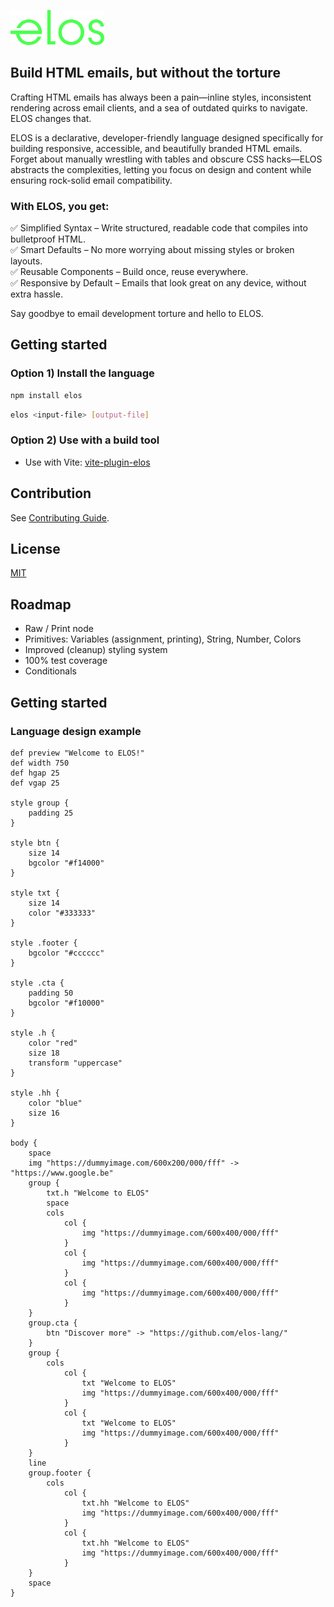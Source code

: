 <p>
  <a href="https://github.com/elos-lang/elos">
    <img width="150" src="https://raw.githubusercontent.com/elos-lang/elos/main/logo.png">
  </a>
</p>

## Build HTML emails, but without the torture

Crafting HTML emails has always been a pain—inline styles, inconsistent 
rendering across email clients, and a sea of outdated quirks to navigate. 
ELOS changes that.

ELOS is a declarative, developer-friendly language designed specifically for 
building responsive, accessible, and beautifully branded HTML emails. Forget about 
manually wrestling with tables and obscure CSS hacks—ELOS abstracts the complexities, 
letting you focus on design and content while ensuring rock-solid email compatibility.

### With ELOS, you get:
✅ Simplified Syntax – Write structured, readable code that compiles into bulletproof HTML.<br />
✅ Smart Defaults – No more worrying about missing styles or broken layouts.<br />
✅ Reusable Components – Build once, reuse everywhere.<br />
✅ Responsive by Default – Emails that look great on any device, without extra hassle.<br />

Say goodbye to email development torture and hello to ELOS.

## Getting started

### Option 1) Install the language

```bash
npm install elos
```

```bash
elos <input-file> [output-file]
```

### Option 2) Use with a build tool
- Use with Vite: [vite-plugin-elos](https://github.com/elos-lang/vite-plugin-elos)

## Contribution
See [Contributing Guide](CONTRIBUTING.md).

## License
[MIT](LICENSE)

## Roadmap
- Raw / Print node
- Primitives: Variables (assignment, printing), String, Number, Colors
- Improved (cleanup) styling system
- 100% test coverage
- Conditionals

## Getting started

### Language design example
```
def preview "Welcome to ELOS!"
def width 750
def hgap 25
def vgap 25

style group {
    padding 25
}

style btn {
    size 14
    bgcolor "#f14000"
}

style txt {
    size 14
    color "#333333"
}

style .footer {
    bgcolor "#cccccc"
}

style .cta {
    padding 50
    bgcolor "#f10000"
}

style .h {
    color "red"
    size 18
    transform "uppercase"
}

style .hh {
    color "blue"
    size 16
}

body {
    space
    img "https://dummyimage.com/600x200/000/fff" -> "https://www.google.be"
    group {
        txt.h "Welcome to ELOS"
        space
        cols
            col {
                img "https://dummyimage.com/600x400/000/fff"
            }
            col {
                img "https://dummyimage.com/600x400/000/fff"
            }
            col {
                img "https://dummyimage.com/600x400/000/fff"
            }
    }
    group.cta {
        btn "Discover more" -> "https://github.com/elos-lang/"
    }
    group {
        cols
            col {
                txt "Welcome to ELOS"
                img "https://dummyimage.com/600x400/000/fff"
            }
            col {
                txt "Welcome to ELOS"
                img "https://dummyimage.com/600x400/000/fff"
            }
    }
    line
    group.footer {
        cols
            col {
                txt.hh "Welcome to ELOS"
                img "https://dummyimage.com/600x400/000/fff"
            }
            col {
                txt.hh "Welcome to ELOS"
                img "https://dummyimage.com/600x400/000/fff"
            }
    }
    space
}
```